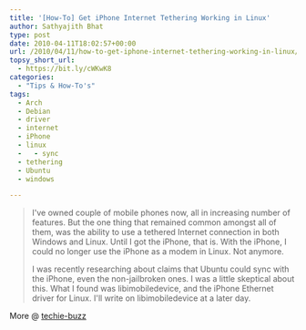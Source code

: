 ```yaml
---
title: '[How-To] Get iPhone Internet Tethering Working in Linux'
author: Sathyajith Bhat
type: post
date: 2010-04-11T18:02:57+00:00
url: /2010/04/11/how-to-get-iphone-internet-tethering-working-in-linux/
topsy_short_url:
  - https://bit.ly/cWKwK8
categories:
  - "Tips & How-To's"
tags:
  - Arch
  - Debian
  - driver
  - internet
  - iPhone
  - linux
  -   - sync
  - tethering
  - Ubuntu
  - windows

---
```

> I've owned couple of mobile phones now, all in increasing number of features. But the one thing that remained common amongst all of them, was the ability to use a tethered Internet connection in both Windows and Linux. Until I got the iPhone, that is. With the iPhone, I could no longer use the iPhone as a modem in Linux. Not anymore.
> 
> I was recently researching about claims that Ubuntu could sync with the iPhone, even the non-jailbroken ones. I was a little skeptical about this. What I found was libimobiledevice, and the iPhone Ethernet driver for Linux. I'll write on libimobiledevice at a later day.

More @ [techie-buzz][1]

 [1]: https://techie-buzz.com/linux-tips/getting-iphone-internet-tethering-working-in-linux.html
